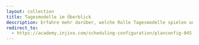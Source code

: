 ```yaml
---
layout: collection
title: Tagesmodelle im Überblick
description: Erfahre mehr darüber, welche Rolle Tagesmodelle spielen und wie der Prozess im Allgemeinen aussieht, um sie einzurichten.
redirect_to:
  - https://academy.injixo.com/scheduling-configuration/planconfig-045-de-day-models-overview
---
```


